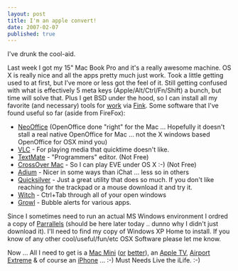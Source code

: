 ```yaml
---
layout: post
title: I'm an apple convert!
date: 2007-02-07
published: true
---
```

I've drunk the cool-aid.

Last week I got my 15" Mac Book Pro and it's a really awesome machine. OS X is really nice and all the apps pretty much just work. Took a little getting used to at first, but I've more or less got the feel of it. Still getting confused with what is effectively 5 meta keys (Apple/Alt/Ctrl/Fn/Shift) a bunch, but time will solve that. Plus I get BSD under the hood, so I can install all my favorite (and necessary) tools for <a href="http://interlix.com/">work</a> via <a href="http://fink.sourceforge.net/">Fink</a>.
Some software that I've found useful so far (aside from FireFox):
<ul>
	<li>
<a href="http://www.neooffice.org/">NeoOffice</a> (OpenOffice done "right" for the Mac ... Hopefully it doesn't stall a real native OpenOffice for Mac ... not the X windows based OpenOffice for OSX mind you)</li>
	<li>
<a href="http://www.videolan.org/vlc/">VLC</a> - For playing media that quicktime doesn't like.</li>
	<li>
<a href="http://macromates.com/">TextMate</a> - "Programmers" editor. (Not Free)</li>
	<li>
<a href="http://www.codeweavers.com/products/cxmac/">CrossOver Mac</a> - So I can play EVE under OS X :-)  (Not Free)</li>
	<li>
<a href="http://plorn.org/www.adiumx.com">Adium</a> - Nicer in some ways than iChat ... less so in others</li>
	<li>
<a href="http://quicksilver.blacktree.com/">Quicksilver</a> - Just a great utility that does so much. If you don't like reaching for the trackpad or a mouse download it and try it.</li>
	<li>
<a href="http://www.manytricks.com/witch/">Witch</a> - Ctrl+Tab through all of your open windows</li>
	<li>
<a href="http://growl.info/">Growl</a> - Bubble alerts for various apps.</li>
</ul>
Since I sometimes need to run an actual MS Windows environment I ordred a copy of <a href="http://www.parallels.com/en/products/desktop/">Parrallels</a>  (should be here later today .. dunno why I didn't just download it). I'll need to find my copy of Windows XP Home to install.
If you know of any other cool/useful/fun/etc OSX Software please let me know.

Now ... All I need to get is a <a href="http://www.apple.com/macmini/">Mac Mini</a> (<a href="http://www.apple.com/imac/">or</a> <a href="http://www.apple.com/macpro/">better</a>), an <a href="http://www.apple.com/appletv/">Apple TV</a>, <a href="http://www.apple.com/airportextreme/">Airport Extreme</a> &amp; of course an <a href="http://www.apple.com/iphone/">iPhone</a> ... :-)
Must Needs Live the iLife. :-)
